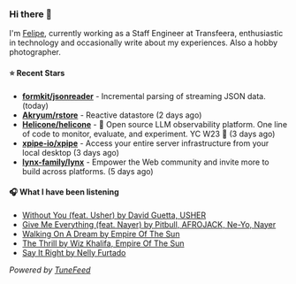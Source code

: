 ### Hi there 👋

I'm [Felipe](https://felipevm.com), currently working as a Staff Engineer at Transfeera, enthusiastic in technology and occasionally write about my experiences. Also a hobby photographer.

#### ⭐ Recent Stars
- **[formkit/jsonreader](https://github.com/formkit/jsonreader)** - Incremental parsing of streaming JSON data. (today)
- **[Akryum/rstore](https://github.com/Akryum/rstore)** - Reactive datastore (2 days ago)
- **[Helicone/helicone](https://github.com/Helicone/helicone)** - 🧊 Open source LLM observability platform. One line of code to monitor, evaluate, and experiment. YC W23 🍓 (3 days ago)
- **[xpipe-io/xpipe](https://github.com/xpipe-io/xpipe)** - Access your entire server infrastructure from your local desktop (3 days ago)
- **[lynx-family/lynx](https://github.com/lynx-family/lynx)** - Empower the Web community and invite more to build across platforms. (5 days ago)

#### 🎧 What I have been listening
- [Without You (feat. Usher) by David Guetta, USHER](https://open.spotify.com/track/3UN6cIn3VIyg0z1LCuFSum)
- [Give Me Everything (feat. Nayer) by Pitbull, AFROJACK, Ne-Yo, Nayer](https://open.spotify.com/track/4QNpBfC0zvjKqPJcyqBy9W)
- [Walking On A Dream by Empire Of The Sun](https://open.spotify.com/track/5r5cp9IpziiIsR6b93vcnQ)
- [The Thrill by Wiz Khalifa, Empire Of The Sun](https://open.spotify.com/track/56oGoEjA9eTZYgsttEFKY3)
- [Say It Right by Nelly Furtado](https://open.spotify.com/track/2aI21FnmY7TJVKeMaoQZ0t)

_Powered by [TuneFeed](https://tunefeed.app?ref=github.com)_
